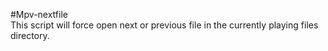 #Mpv-nextfile  
This script will force open next or previous file in the currently playing files directory.
